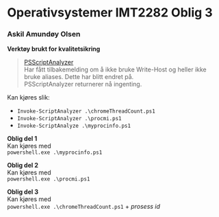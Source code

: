 
# Operativsystemer IMT2282 Oblig 3 <br>
### Askil Amundøy Olsen <br>

**Verktøy brukt for kvalitetsikring** <br>
> [PSScriptAnalyzer](https://github.com/PowerShell/PSScriptAnalyzer) <br>
Har fått tilbakemelding om å ikke bruke Write-Host og heller ikke bruke aliases. Dette har blitt endret på. <br>
PSScriptAnalyzer returnerer nå ingenting.

Kan kjøres slik: <br>
- `Invoke-ScriptAnalyzer .\chromeThreadCount.ps1`
- `Invoke-ScriptAnalyzer .\procmi.ps1`
- `Invoke-ScriptAnalyze .\myprocinfo.ps1`

**Oblig del 1**<br>
Kan kjøres med <br>
`powershell.exe .\myprocinfo.ps1` <br>

**Oblig del 2**<br>
Kan kjøres med <br>
`powershell.exe .\procmi.ps1`

**Oblig del 3**<br>
Kan kjøres med <br>
`powershell.exe .\chromeThreadCount.ps1` + *prosess id*
